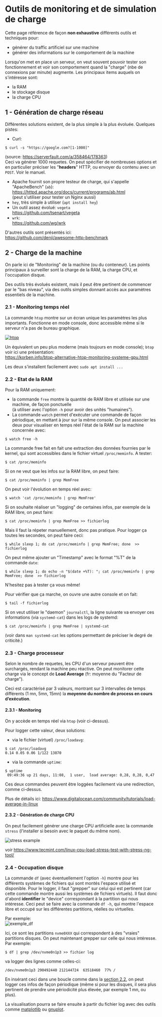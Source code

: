 # Outils de monitoring et de simulation de charge

Cette page référence de façon **non exhaustive** différents outils et techniques pour:

- générer du traffic artificiel sur une machine
- générer des informations sur le comportement de la machine 

Lorsqu'on met en place un serveur, on veut souvent pouvoir tester son fonctionnement et voir son comportement quand la "charge"
(nbe de connexions par minute) augmente.
Les principaux items auquels on s'intéresse sont:
- la RAM
- le stockage disque
- la charge CPU

## 1 - Génération de charge réseau
Différentes solutions existent, de la plus simple à la plus évoluée.
Quelques pistes:

- Curl:
```
$ curl -s "https://google.com?[1-1000]"
```
(source: https://serverfault.com/a/358464/178363)  
Ceci va générer 1000 requetes.
On peut spécifier de nombreuses options et en particulier préciser les "__headers__" HTTP, ou envoyer du contenu avec un `POST`.
Voir le manuel.
- Apache fournit son propre testeur de charge, qui s'appelle "ApacheBench" (`ab`):  
https://httpd.apache.org/docs/current/programs/ab.html  
(peut s'utiliser pour tester un Nginx aussi)
- `hey`, très simple à utiliser (`apt install hey`)
- Un outil assez évolué: `vegeta`  
https://github.com/tsenart/vegeta
- `wrk`:  
https://github.com/wg/wrk

D'autres outils sont présentés ici:  
https://github.com/denji/awesome-http-benchmark


## 2 - Charge de la machine

On parle ici de "Monitoring" de la machine (ou du conteneur).
Les points principaux à surveiller sont la charge de la RAM, la charge CPU, et l'occupation disque.

Des outils très évolués existent, mais il peut être pertinent de commencer par le "bas niveau", via des outils simples donnant accès aux paramètres essentiels de la machine.


### 2.1 - Monitoring temps réel
La commande `htop` montre sur un écran unique les paramètres les plus importants.
Fonctionne en mode console, donc accessible même si le serveur n'a pas de bureau graphique.

[![htop](htop_800.jpg)](https://fr.wikipedia.org/wiki/Htop)

Un équivalent un peu plus moderne (mais toujours en mode console); `btop`  
voir ici une présentation:  
https://korben.info/btop-alternative-htop-monitoring-systeme-gpu.html


Les deux s'installent facilement avec `sudo apt install ...`

### 2.2 - Etat de la RAM

Pour la RAM uniquement:
- la commande `free` montre la quantité de RAM libre et utilisée sur une machine, de façon ponctuelle  
(à utiliser avec l'option `-h` pour avoir des unités "humaines").  
- La commande `watch` permet d'exécuter une commande de façon périodique, en mettant à jour sur la même console.
On peut associer les deux pour visualiser en temps réel l'état de la RAM sur la machine concernée avec:
```
$ watch free -h
```

La commande free fait en fait une extraction des données fournies par le kernel, qui sont accessibles dans le fichier virtuel
`/proc/meminfo`.
A tester:
```
$ cat /proc/meminfo
```

Si on ne veut que les infos sur la RAM libre, on peut faire:
```
$ cat /proc/meminfo | grep MemFree
```

On peut voir l'évolution en temps réel avec:
```
$ watch 'cat /proc/meminfo | grep MemFree'
```


Si on souhaite réaliser un "logging" de certaines infos, par exemple de la RAM libre, on peut faire:
```
$ cat /proc/meminfo | grep MemFree >> fichierlog
```
Mais il faut la répeter manuellement, donc pas pratique.
Pour logger ça toutes les secondes, on peut faire ceci:
```
$ while sleep 1; do cat /proc/meminfo | grep MemFree; done  >> fichierlog
```
On peut même ajouter un "Timestamp" avec le format "%T" de la commande `date`:
```
$ while sleep 1; do echo -n "$(date +%T): "; cat /proc/meminfo | grep MemFree; done  >> fichierlog
```
N'hesitez pas à tester ça vous même!

Pour vérifier que ça marche, on ouvre une autre console et on fait:
```
$ tail -f fichierlog
```



Si on veut utiliser le "daemon" `journalctl`, la ligne suivante va envoyer ces informations (via `systemd-cat`) dans les logs de systemd:
```
$ cat /proc/meminfo | grep MemFree | systemd-cat
```
(voir dans `man systemd-cat` les options permettant de préciser le degré de criticité.)



### 2.3 - Charge processeur

Selon le nombre de requetes, les CPU d'un serveur peuvent être surchargés, rendant la machine peu réactive.
On peut monitorer cette charge via le concept de __Load Average__ (fr: moyenne du "Facteur de charge").

Ceci est caractérisé par 3 valeurs, montrant sur 3 intervalles de temps différents
(1 mn, 5mn, 15mn) la **moyenne du nombre de process en cours d’exécution**.

#### 2.3.1 - Monitoring
On y accède en temps réel via `htop` (voir ci-dessus).

Pour logger cette valeur, deux solutions:
- via le fichier (virtuel) `/proc/loadavg`:
```
$ cat /proc/loadavg
0.14 0.05 0.06 1/122 13870
```
- via la commande `uptime`:
```
$ uptime
 09:49:36 up 21 days, 11:08,  1 user,  load average: 0,28, 0,28, 0,47
```
Ces deux commandes peuvent être loggées facilement via une redirection, comme ci-dessus.

Plus de détails ici:
https://www.digitalocean.com/community/tutorials/load-average-in-linux

#### 2.3.2 - Génération de charge CPU

On peut facilement générer une charge CPU artificielle avec la commande `stress`
(l'installer si besoin avec le paquet du même nom).

![stress example](tecmint_stress-test-Linux-System.png)

voir https://www.tecmint.com/linux-cpu-load-stress-test-with-stress-ng-tool/


### 2.4 - Occupation disque

La commande `df` (avec éventuellement l'option `-h`) montre pour les différents systèmes de fichiers qui sont montés l'espace utilisé et disponible.
Pour le logger, il faut "grepper" sur celui qui est pertinent (car cette commande montre aussi les systèmes de fichiers virtuels).
Il faut donc d'abord **identifier** le "device" correspondant à la partition qui nous intéresse.
Ceci peut se faire avec la commande `df -h`, qui montre l'espace libre et occupé sur les différentes partitions, réelles ou virtuelles.

Par exemple:  
![exemple_df](exemple_df.png)

Ici, ce sont les partitions `nvme0XXX` qui correspondent à des "vraies" partitions disques.
On peut maintenant grepper sur celle qui nous intéresse.
Par exemple:
```
$ df | grep /dev/nvme0n1p3 >> fichier log
```
va logger des lignes comme celles-ci:
```
/dev/nvme0n1p3 290492440 212144724  63518460  77% /
```
En insérant ceci dans une boucle comme dans la
[section 2.2](#22---etat-de-la-rAM),
on peut logger ces infos de façon périodique
(même si pour les disques, il sera plus pertinent de prendre une périodicité plus élevée, par exemple 1 mn, ou plus).

La visualisation pourra se faire ensuite à partir du fichier log avec des outils comme
[matplotlib](https://matplotlib.org/)
ou
[gnuplot](http://www.gnuplot.info/).





